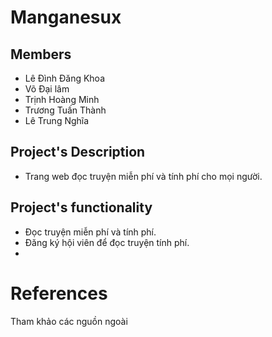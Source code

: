﻿# Manganesux 

## Members

* Lê Đình Đăng Khoa
* Võ Đại lâm
* Trịnh Hoàng Minh
* Trương Tuấn Thành
* Lê Trung Nghĩa

## Project's Description

* Trang web đọc truyện miễn phí và tính phí cho mọi người.

## Project's functionality

* Đọc truyện miễn phí và tính phí.
* Đăng ký hội viên để đọc truyện tính phí.
* 

# References

Tham khảo các nguồn ngoài


